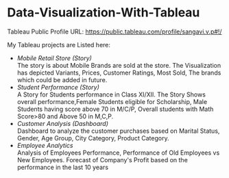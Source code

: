 # Data-Visualization-With-Tableau

Tableau Public Profile URL: https://public.tableau.com/profile/sangavi.v.p#!/

My Tableau projects are Listed here:

* *Mobile Retail Store (Story)* <br>
    The story is about Mobile Brands are sold at the store. 
    The Visualization has depicted Variants, Prices, Customer Ratings, Most Sold, The brands which could be added in future.
* *Student Performance (Story)* <br>
    A Story for Students performance in Class XI/XII. 
    The Story Shows overall performance,Female Students eligible for Scholarship, Male Students having score above 70 in M/C/P, Overall       students with Math Score>80 and Above 50 in M,C,P.
* *Customer Analysis (Dashboard)* <br>
    Dashboard to analyze the customer purchases based on Marital Status, Gender, Age Group, City Category, Product Category.
* *Employee Analytics* <br>
    Analysis of Employees Performance, Performance of Old Employees vs New Employees. Forecast of Company's Profit based on the               performance in the last 10 years
